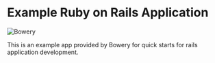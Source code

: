 # Example Ruby on Rails Application
![Bowery](http://bowery-blog.s3.amazonaws.com/logo-256.png "Bowery")

This is an example app provided by Bowery for quick starts for rails application development.

